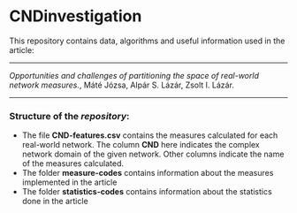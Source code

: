 # CNDinvestigation
This repository contains data, algorithms and useful information used in the article:
***
*Opportunities and challenges of partitioning  the space of real-world network measures.*, Máté Józsa, Alpár S. Lázár, Zsolt I. Lázár.
***

### Structure of the *repository*:
* The file **CND-features.csv** contains the measures calculated for each real-world network. The column **CND** here indicates the complex network domain of the given network. Other columns indicate the name of the measures calculated.
* The folder **measure-codes** contains information about the measures implemented in the article
* The folder **statistics-codes** contains information about the statistics done in the article
